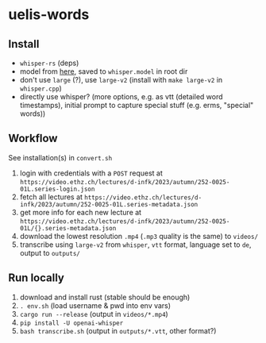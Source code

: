 # uelis-words

## Install

- `whisper-rs` (deps)
- model from [here](https://huggingface.co/ggerganov/whisper.cpp), saved to `whisper.model` in root dir
- don't use `large` (?), use `large-v2` (install with `make large-v2` in `whisper.cpp`)
- directly use whisper? (more options, e.g. as vtt (detailed word timestamps), initial prompt to capture special stuff (e.g. erms, "special" words))

## Workflow

See installation(s) in `convert.sh`

1. login with credentials with a `POST` request at `https://video.ethz.ch/lectures/d-infk/2023/autumn/252-0025-01L.series-login.json`
2. fetch all lectures at `https://video.ethz.ch/lectures/d-infk/2023/autumn/252-0025-01L.series-metadata.json`
3. get more info for each new lecture at `https://video.ethz.ch/lectures/d-infk/2023/autumn/252-0025-01L/{}.series-metadata.json`
4. download the lowest resolution `.mp4` (`.mp3` quality is the same) to `videos/`
5. transcribe using `large-v2` from `whisper`, `vtt` format, language set to `de`, output to `outputs/`

## Run locally

1. download and install rust (stable should be enough)
2. `. env.sh` (load username & pwd into env vars)
3. `cargo run --release` (output in `videos/*.mp4`)
4. `pip install -U openai-whisper`
5. `bash transcribe.sh` (output in `outputs/*.vtt`, other format?)
